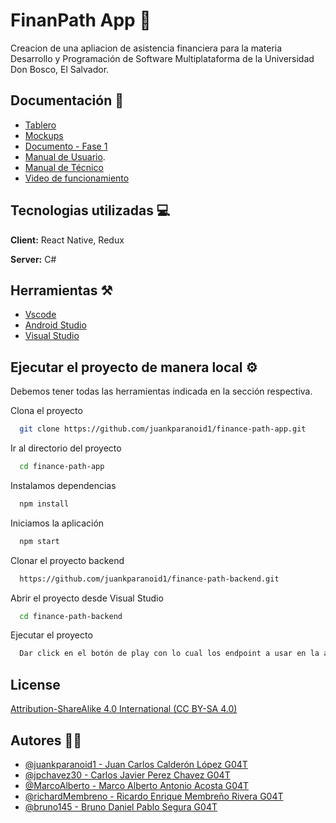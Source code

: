 
# FinanPath App 💸

Creacion de una apliacion de asistencia financiera para la materia Desarrollo y Programación de Software Multiplataforma de la Universidad Don Bosco, El Salvador.


## Documentación 📄

- [Tablero](https://trello.com/b/Oq2imCYP/tablero-finance-path-app)
- [Mockups](https://www.figma.com/file/tvGvNevpL295iNRVxo7RS9/Untitled?type=design&node-id=0-1&mode=design&t=6TtkPElp9kTamFyb-0)
- [Documento - Fase 1](https://docs.google.com/document/d/1XoLYGCUKM53vAE7SHPO45GK9WXEkj7LcDowHuZzUvNI/edit)
- [Manual de Usuario](https://drive.google.com/file/d/163l7MAAuP_6MCARFrQ6Nowuoz91frDKW/view?usp=sharing).
- [Manual de Técnico](https://drive.google.com/file/d/1bPxfNjD9ciVsS_4MyY9J7xQvz-gZnMcn/view)
- [Video de funcionamiento](https://drive.google.com/file/d/1xSANqyT9KcS9UVN-AduzMUNm2XwG3lQT/view?usp=sharing)

## Tecnologias utilizadas 💻

**Client:** React Native, Redux

**Server:** C#


## Herramientas ⚒️

- [Vscode](https://code.visualstudio.com/download)
- [Android Studio](https://developer.android.com/studio/releases?hl=es-419)
- [Visual Studio](https://visualstudio.microsoft.com/es/)
## Ejecutar el proyecto de manera local ⚙️

Debemos tener todas las herramientas indicada en la sección respectiva.

Clona el proyecto

```bash
  git clone https://github.com/juankparanoid1/finance-path-app.git
```

Ir al directorio del proyecto

```bash
  cd finance-path-app
```

Instalamos dependencias

```bash
  npm install
```

Iniciamos la aplicación

```bash
  npm start
```

Clonar el proyecto backend
```bash
  https://github.com/juankparanoid1/finance-path-backend.git
```
Abrir el proyecto desde Visual Studio
```bash
  cd finance-path-backend
```

Ejecutar el proyecto 
```bash
  Dar click en el botón de play con lo cual los endpoint a usar en la aplicación estaran disponibles.
```


## License

[Attribution-ShareAlike 4.0 International (CC BY-SA 4.0)](https://creativecommons.org/licenses/by-sa/4.0/deed.es)


## Autores 👨‍💻

- [@juankparanoid1 - Juan Carlos Calderón López G04T](https://github.com/juankparanoid1)
- [@jpchavez30 - Carlos Javier Perez Chavez G04T](https://github.com/jpchavez30)
- [@MarcoAlberto - Marco Alberto Antonio Acosta G04T](https://github.com/MarcoAlberto)
- [@richardMembreno - Ricardo Enrique Membreño Rivera G04T](https://github.com/richardMembreno)
- [@bruno145 - Bruno Daniel Pablo Segura G04T](https://github.com/bruno145)

